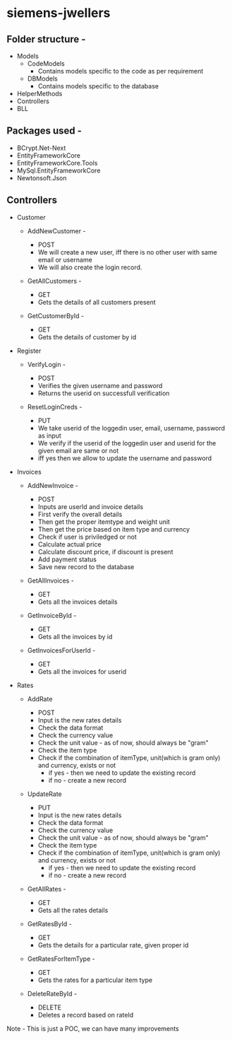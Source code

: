 # siemens-jwellers

## Folder structure - 
- Models
	- CodeModels
        - Contains models specific to the code as per requirement
	- DBModels
        - Contains models specific to the database
- HelperMethods
- Controllers
- BLL

## Packages used - 
- BCrypt.Net-Next
- EntityFrameworkCore
- EntityFrameworkCore.Tools
- MySql.EntityFrameworkCore
- Newtonsoft.Json

## Controllers
- Customer
	- AddNewCustomer - 
		- POST
		- We will create a new user, iff there is no other user with same email or username
		- We will also create the login record.
		
	- GetAllCustomers - 
		- GET
		- Gets the details of all customers present
		
	- GetCustomerById - 
		- GET
		- Gets the details of customer by id

- Register
	- VerifyLogin - 
		- POST
		- Verifies the given username and password
		- Returns the userid on successfull verification
		
	- ResetLoginCreds - 
		- PUT
		- We take userid of the loggedin user, email, username, password as input
		- We verify if the userid of the loggedin user and userid for the given email are same or not
		- iff yes then we allow to update the username and password

- Invoices
	- AddNewInvoice - 
		- POST
		- Inputs are userId and invoice details
		- First verify the overall details
		- Then get the proper itemtype and weight unit
		- Then get the price based on item type and currency
		- Check if user is priviledged or not
		- Calculate actual price
		- Calculate discount price, if discount is present
		- Add payment status
		- Save new record to the database

	- GetAllInvoices - 
		- GET
		- Gets all the invoices details

	- GetInvoiceById - 
		- GET
		- Gets all the invoices by id

	- GetInvoicesForUserId - 
		- GET
		- Gets all the invoices for userid

- Rates
	- AddRate
		- POST
		- Input is the new rates details
		- Check the data format
		- Check the currency value
		- Check the unit value - as of now, should always be "gram"
		- Check the item type
		- Check if the combination of itemType, unit(which is gram only) and currency, exists or not
			- if yes - then we need to update the existing record
			- if no - create a new record

	- UpdateRate
		- PUT
		- Input is the new rates details
		- Check the data format
		- Check the currency value
		- Check the unit value - as of now, should always be "gram"
		- Check the item type
		- Check if the combination of itemType, unit(which is gram only) and currency, exists or not
			- if yes - then we need to update the existing record
			- if no - create a new record

	- GetAllRates - 
		- GET
		- Gets all the rates details

	- GetRatesById - 
		- GET
		- Gets the details for a particular rate, given proper id
		
	- GetRatesForItemType - 
		- GET
		- Gets the rates for a particular item type
		
	- DeleteRateById -
		- DELETE
		- Deletes a record based on rateId

Note - This is just a POC, we can have many improvements